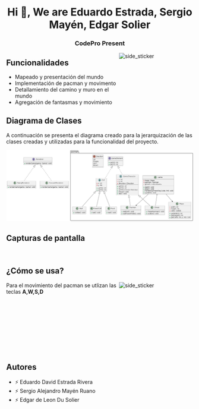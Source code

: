 <h1 align="center">Hi 👋, We are Eduardo Estrada, Sergio Mayén, Edgar Solier</h1>
<h3 align="center">CodePro Present</h3>

<img align="right" width=200px height=200px alt="side_sticker" src="https://media.giphy.com/media/TEnXkcsHrP4YedChhA/giphy.gif" />

<h2>Funcionalidades</h2>

- Mapeado y presentación del mundo
- Implementación de pacman y movimento
- Detallamiento del camino y muro en el mundo
- Agregación de fantasmas y movimiento

<h2>Diagrama de Clases</h2>

A continuación se presenta el diagrama creado para la jerarquización de las clases creadas y utilizadas para la funcionalidad del proyecto.

<img aling="center" src="docs/pacmanDiagram.png"/>

<br>

<h2>Capturas de pantalla</h2>

<br>

<h2>¿Cómo se usa?</h2>

<img align="right" width=200px height=200px alt="side_sticker" src="https://media.tenor.com/G1VOo6fVsn4AAAAC/keyboard-type.gif" />

Para el movimiento del pacman se utlizan las teclas **A,W,S,D**
<br>
<br>
<br>
<br>
<br>
<br>
<br>
<br>
<br>
<br>

<h2>Autores</h2>
<ul>
    <li>⚡ Eduardo David Estrada Rivera</li>
    <li>⚡ Sergio Alejandro Mayén Ruano</li>
    <li>⚡ Edgar de Leon Du Solier</li>
</ul>